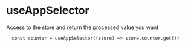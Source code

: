 # useAppSelector

Access to the store and return the processed value you want

```tsx
  const counter = useAppSelector((store) => store.counter.get()) 
```
